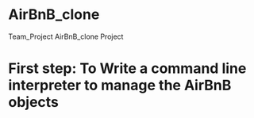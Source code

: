 # AirBnB_clone
Team_Project
AirBnB_clone Project

# First step: To Write a command line interpreter to manage the AirBnB objects

